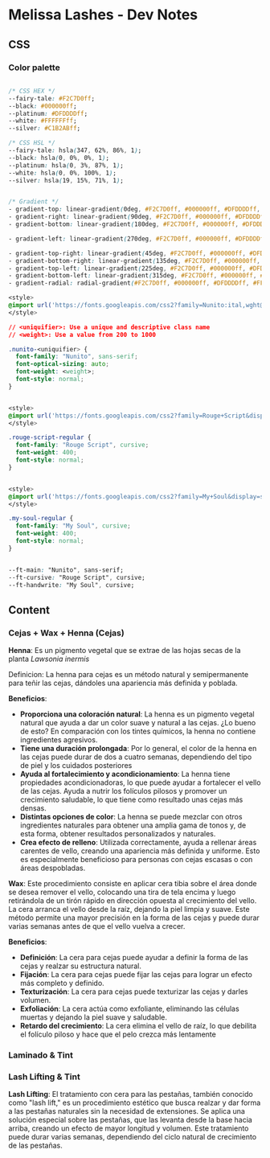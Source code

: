 # Melissa Lashes - Dev Notes

## CSS

### Color palette

``` css

/* CSS HEX */
--fairy-tale: #F2C7D0ff;
--black: #000000ff;
--platinum: #DFDDDDff;
--white: #FFFFFFff;
--silver: #C1B2ABff;

/* CSS HSL */
--fairy-tale: hsla(347, 62%, 86%, 1);
--black: hsla(0, 0%, 0%, 1);
--platinum: hsla(0, 3%, 87%, 1);
--white: hsla(0, 0%, 100%, 1);
--silver: hsla(19, 15%, 71%, 1);


/* Gradient */
- gradient-top: linear-gradient(0deg, #F2C7D0ff, #000000ff, #DFDDDDff, #FFFFFFff, #C1B2ABff);
- gradient-right: linear-gradient(90deg, #F2C7D0ff, #000000ff, #DFDDDDff, #FFFFFFff, #C1B2ABff);
- gradient-bottom: linear-gradient(180deg, #F2C7D0ff, #000000ff, #DFDDDDff, #FFFFFFff, #C1B2ABff);

- gradient-left: linear-gradient(270deg, #F2C7D0ff, #000000ff, #DFDDDDff, #FFFFFFff, #C1B2ABff);

- gradient-top-right: linear-gradient(45deg, #F2C7D0ff, #000000ff, #DFDDDDff, #FFFFFFff, #C1B2ABff);
- gradient-bottom-right: linear-gradient(135deg, #F2C7D0ff, #000000ff, #DFDDDDff, #FFFFFFff, #C1B2ABff);
- gradient-top-left: linear-gradient(225deg, #F2C7D0ff, #000000ff, #DFDDDDff, #FFFFFFff, #C1B2ABff);
- gradient-bottom-left: linear-gradient(315deg, #F2C7D0ff, #000000ff, #DFDDDDff, #FFFFFFff, #C1B2ABff);
- gradient-radial: radial-gradient(#F2C7D0ff, #000000ff, #DFDDDDff, #FFFFFFff, #C1B2ABff);

<style>
@import url('https://fonts.googleapis.com/css2?family=Nunito:ital,wght@0,200..1000;1,200..1000&display=swap');
</style>

// <uniquifier>: Use a unique and descriptive class name
// <weight>: Use a value from 200 to 1000

.nunito-<uniquifier> {
  font-family: "Nunito", sans-serif;
  font-optical-sizing: auto;
  font-weight: <weight>;
  font-style: normal;
}


<style>
@import url('https://fonts.googleapis.com/css2?family=Rouge+Script&display=swap');
</style>

.rouge-script-regular {
  font-family: "Rouge Script", cursive;
  font-weight: 400;
  font-style: normal;
}


<style>
@import url('https://fonts.googleapis.com/css2?family=My+Soul&display=swap');
</style>

.my-soul-regular {
  font-family: "My Soul", cursive;
  font-weight: 400;
  font-style: normal;
}


--ft-main: "Nunito", sans-serif;
--ft-cursive: "Rouge Script", cursive;
--ft-handwrite: "My Soul", cursive;

```

## Content

### Cejas + Wax + Henna (Cejas)

**Henna**: Es un pigmento vegetal que se extrae de las hojas secas de la planta *Lawsonia inermis*

Definicion: La henna para cejas es un método natural y semipermanente para teñir las cejas, dándoles una apariencia más definida y poblada.

**Beneficios**: 
- **Proporciona una coloración natural**: La henna es un pigmento vegetal natural que ayuda a dar un color suave y natural a las cejas. ¿Lo bueno de esto? En comparación con los tintes químicos, la henna no contiene ingredientes agresivos.
- **Tiene una duración prolongada**: Por lo general, el color de la henna en las cejas puede durar de dos a cuatro semanas, dependiendo del tipo de piel y los cuidados posteriores
- **Ayuda al fortalecimiento y acondicionamiento**: La henna tiene propiedades acondicionadoras, lo que puede ayudar a fortalecer el vello de las cejas. Ayuda a nutrir los folículos pilosos y promover un crecimiento saludable, lo que tiene como resultado unas cejas más densas.
- **Distintas opciones de color**: La henna se puede mezclar con otros ingredientes naturales para obtener una amplia gama de tonos y, de esta forma, obtener resultados personalizados y naturales.
- **Crea efecto de relleno**: Utilizada correctamente, ayuda a rellenar áreas carentes de vello, creando una apariencia más definida y uniforme. Esto es especialmente beneficioso para personas con cejas escasas o con áreas despobladas.


**Wax**: Este procedimiento consiste en aplicar cera tibia sobre el área donde se desea remover el vello, colocando una tira de tela encima y luego retirándola de un tirón rápido en dirección opuesta al crecimiento del vello. La cera arranca el vello desde la raíz, dejando la piel limpia y suave. Este método permite una mayor precisión en la forma de las cejas y puede durar varias semanas antes de que el vello vuelva a crecer.


**Beneficios**:
- **Definición**: La cera para cejas puede ayudar a definir la forma de las cejas y realzar su estructura natural. 
- **Fijación**: La cera para cejas puede fijar las cejas para lograr un efecto más completo y definido. 
- **Texturización**: La cera para cejas puede texturizar las cejas y darles volumen. 
- **Exfoliación**: La cera actúa como exfoliante, eliminando las células muertas y dejando la piel suave y saludable. 
- **Retardo del crecimiento**: La cera elimina el vello de raíz, lo que debilita el folículo piloso y hace que el pelo crezca más lentamente

### Laminado  & Tint

### Lash Lifting & Tint

**Lash Lifting**: El tratamiento con cera para las pestañas, también conocido como "lash lift," es un procedimiento estético que busca realzar y dar forma a las pestañas naturales sin la necesidad de extensiones. Se aplica una solución especial sobre las pestañas, que las levanta desde la base hacia arriba, creando un efecto de mayor longitud y volumen. Este tratamiento puede durar varias semanas, dependiendo del ciclo natural de crecimiento de las pestañas.